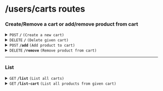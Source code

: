 # /users/carts routes

### Create/Remove a cart or add/remove product from cart

<details>
<summary><code>POST</code> <code><b>/</b></code> <code>(Create a new cart)</code></summary>

Add a new cart for given user.

##### Headers

> | key           | value          | description   |
> | ------------- | -------------- | ------------- |
> | Authorization | `Bearer token` | The jwt token |

##### Body (application/json or application/x-www-form-urlencoded)

> | key   | required | data type | description |
> | ----- | -------- | --------- | ----------- |
> | `...` | `...`    | `...`     | ` ...`      |

##### Responses

> | http code | content-type       | response        |
> | --------- | ------------------ | --------------- |
> | `200`     | `application/json` | `...`           |
> | `400` ... | `text/plain`       | `error message` |

</details>

<details>
<summary><code>DELETE</code> <code><b>/</b></code> <code>(Delete given cart)</code></summary>

Add a new cart for given user.

##### Headers

> | key           | value          | description   |
> | ------------- | -------------- | ------------- |
> | Authorization | `Bearer token` | The jwt token |

##### Body (application/json or application/x-www-form-urlencoded)

> | key | required | data type | description |
> | --- | -------- | --------- | ----------- |
> | ... | ...      | ...       | ...         |

##### Responses

> | http code | content-type       | response        |
> | --------- | ------------------ | --------------- |
> | `200`     | `application/json` | `...`           |
> | `400` ... | `text/plain`       | `error message` |

</details>

<details>
<summary><code>POST</code> <code><b>/add</b></code> <code>(Add product to cart)</code></summary>

Add a new product for given cart. (Check if the cart belongs to the user)

##### Headers

> | key           | value          | description   |
> | ------------- | -------------- | ------------- |
> | Authorization | `Bearer token` | The jwt token |

##### Body (application/json or application/x-www-form-urlencoded)

> | key        | required | data type | description          |
> | ---------- | -------- | --------- | -------------------- |
> | cart_id    | true     | string    | id of the cart       |
> | product_id | true     | string    | id of the product    |
> | color      | true     | string    | color of the product |
> | size       | true     | string    | size of the product  |
> | count      | true     | string    | count of the product |

##### Responses

> | http code | content-type       | response        |
> | --------- | ------------------ | --------------- |
> | `200`     | `application/json` | `...`           |
> | `400` ... | `text/plain`       | `error message` |

</details>

<details>
<summary><code>DELETE</code> <code><b>/remove</b></code> <code>(Remove product from cart)</code></summary>

Remove a product from given cart. (Check if the cart belongs to the user)

##### Headers

> | key           | value          | description   |
> | ------------- | -------------- | ------------- |
> | Authorization | `Bearer token` | The jwt token |

##### Body (application/json or application/x-www-form-urlencoded)

> | key        | required | data type | description          |
> | ---------- | -------- | --------- | -------------------- |
> | cart_id    | true     | string    | id of the cart       |
> | product_id | true     | string    | id of the product    |
> | color      | true     | string    | color of the product |
> | size       | true     | string    | size of the product  |
> | count      | true     | string    | count of the product |

##### Responses

> | http code | content-type       | response        |
> | --------- | ------------------ | --------------- |
> | `200`     | `application/json` | `...`           |
> | `400` ... | `text/plain`       | `error message` |

</details>

---

### List

<details>
<summary><code>GET</code> <code><b>/list</b></code> <code>(List all carts)</code></summary>

##### Headers

> | key           | value          | description   |
> | ------------- | -------------- | ------------- |
> | Authorization | `Bearer token` | The jwt token |

##### Query Parameters

> | key | required | data type | description |
> | --- | -------- | --------- | ----------- |
> | ... | ...      | ...       | ...         |

##### Responses

> | http code | content-type       | response        |
> | --------- | ------------------ | --------------- |
> | `200`     | `application/json` | `...`           |
> | `400` ... | `text/plain`       | `error message` |

</details>

<details>
<summary><code>GET</code> <code><b>/list-cart</b></code> <code>(List all products from given cart)</code></summary>

##### Headers

> | key           | value          | description   |
> | ------------- | -------------- | ------------- |
> | Authorization | `Bearer token` | The jwt token |

##### Query Parameters

> | key     | required | data type | description    |
> | ------- | -------- | --------- | -------------- |
> | cart_id | true     | string    | id of the cart |

##### Responses

> | http code | content-type       | response        |
> | --------- | ------------------ | --------------- |
> | `200`     | `application/json` | `...`           |
> | `400` ... | `text/plain`       | `error message` |

</details>
